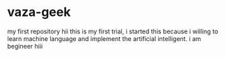 # vaza-geek
my first repository
hii this is my first trial, i started this because i willing to  learn machine language and implement the artificial intelligent.
i am begineer
hiii 
